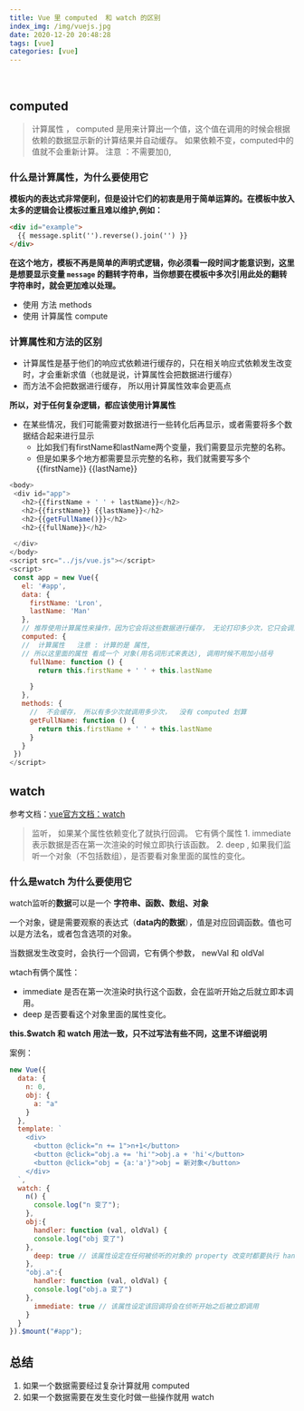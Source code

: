```yaml
---
title: Vue 里 computed  和 watch 的区别
index_img: /img/vuejs.jpg
date: 2020-12-20 20:48:28
tags: [vue]
categories: [vue]
---
```

​
​
## computed
>  计算属性 ， computed 是用来计算出一个值，这个值在调用的时候会根据依赖的数据显示新的计算结果并自动缓存。 如果依赖不变，computed中的值就不会重新计算。 注意 ：不需要加(),
### 什么是计算属性，为什么要使用它

**模板内的表达式非常便利，但是设计它们的初衷是用于简单运算的。在模板中放入太多的逻辑会让模板过重且难以维护,例如：**

```html
<div id="example">
  {{ message.split('').reverse().join('') }}
</div>
```
**在这个地方，模板不再是简单的声明式逻辑，你必须看一段时间才能意识到，这里是想要显示变量 `message` 的翻转字符串，当你想要在模板中多次引用此处的翻转字符串时，就会更加难以处理。**

- 使用 方法 methods
- 使用 计算属性 compute

###  计算属性和方法的区别

- 计算属性是基于他们的响应式依赖进行缓存的，只在相关响应式依赖发生改变时，才会重新求值（也就是说，计算属性会把数据进行缓存）
- 而方法不会把数据进行缓存， 所以用计算属性效率会更高点

**所以，对于任何复杂逻辑，都应该使用计算属性**

- 在某些情况，我们可能需要对数据进行一些转化后再显示，或者需要将多个数据结合起来进行显示
	- 比如我们有firstName和lastName两个变量，我们需要显示完整的名称。
	- 但是如果多个地方都需要显示完整的名称，我们就需要写多个{{firstName}} {{lastName}}
    
 ```js
 <body>
  <div id="app">
    <h2>{{firstName + ' ' + lastName}}</h2>
    <h2>{{firstName}} {{lastName}}</h2>
    <h2>{{getFullName()}}</h2>
    <h2>{{fullName}}</h2>

  </div>
</body>
<script src="../js/vue.js"></script>
<script>
  const app = new Vue({
    el: '#app',
    data: {
      firstName: 'Lron',
      lastName: 'Man'
    },
    // 推荐使用计算属性来操作，因为它会将这些数据进行缓存， 无论打印多少次，它只会调用一次
    computed: {
    //  计算属性   注意 : 计算的是 属性, 
    // 所以这里面的属性 看成一个 对象(用名词形式来表达), 调用时候不用加小括号
      fullName: function () {
        return this.firstName + ' ' + this.lastName

      }
    },
    methods: {
      //  不会缓存， 所以有多少次就调用多少次，  没有 computed 划算
      getFullName: function () {
        return this.firstName + ' ' + this.lastName
      }
    }
  })
</script>
```

## watch
参考文档：[vue官方文档：watch](https://cn.vuejs.org/v2/api/#watch)
> 监听， 如果某个属性依赖变化了就执行回调。  它有俩个属性 1. immediate  表示数据是否在第一次渲染的时候立即执行该函数。    2. deep , 如果我们监听一个对象（不包括数组），是否要看对象里面的属性的变化。

### 什么是watch 为什么要使用它

watch监听的**数据**可以是一个 **字符串、函数、数组、对象**


一个对象，键是需要观察的表达式（**data内的数据**），值是对应回调函数。值也可以是方法名，或者包含选项的对象。

当数据发生改变时，会执行一个回调，它有俩个参数， newVal 和 oldVal

wtach有俩个属性：
- immediate 是否在第一次渲染时执行这个函数，会在监听开始之后就立即本调用。
- deep 是否要看这个对象里面的属性变化。


**this.$watch 和 watch 用法一致，只不过写法有些不同，这里不详细说明**

案例：
```js
new Vue({
  data: {
    n: 0,
    obj: {
      a: "a"
    }
  },
  template: `
    <div>
      <button @click="n += 1">n+1</button>
      <button @click="obj.a += 'hi'">obj.a + 'hi'</button>
      <button @click="obj = {a:'a'}">obj = 新对象</button>
    </div>
  `,
  watch: {
    n() {
      console.log("n 变了");
    },
    obj:{
      handler: function (val, oldVal) { 
      console.log("obj 变了")
    },
      deep: true // 该属性设定在任何被侦听的对象的 property 改变时都要执行 handler 的回调，不论其被嵌套多深
    },
    "obj.a":{
      handler: function (val, oldVal) { 
      console.log("obj.a 变了")
    },
      immediate: true // 该属性设定该回调将会在侦听开始之后被立即调用
    }
  }
}).$mount("#app");
```

## 总结
1. 如果一个数据需要经过复杂计算就用 computed
2. 如果一个数据需要在发生变化时做一些操作就用 watch